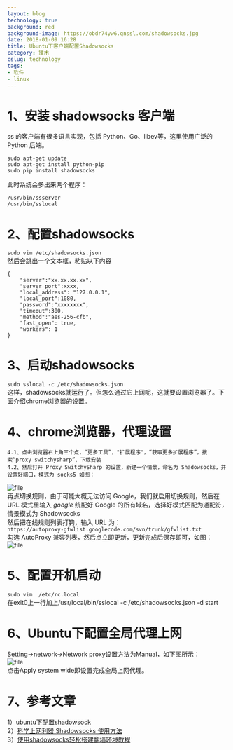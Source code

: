 ```yaml
---
layout: blog
technology: true
background: red
background-image: https://obdr74yw6.qnssl.com/shadowsocks.jpg
date: 2018-01-09 16:28
title: Ubuntu下客户端配置Shadowsocks
category: 技术
cslug: technology
tags:
- 软件
- linux
---
```


# 1、安装 shadowsocks 客户端  
ss 的客户端有很多语言实现，包括 Python、Go、libev等，这里使用广泛的 Python 后端。  
```
sudo apt-get update  
sudo apt-get install python-pip    
sudo pip install shadowsocks  
```
此时系统会多出来两个程序：  
```
/usr/bin/ssserver  
/usr/bin/sslocal  
```
# 2、配置shadowsocks
`sudo vim /etc/shadowsocks.json  `  
然后会跳出一个文本框，粘贴以下内容  
```
{  
    "server":"xx.xx.xx.xx",  
    "server_port":xxxx,  
    "local_address": "127.0.0.1",  
    "local_port":1080,  
    "password":"xxxxxxxx",  
    "timeout":300,  
    "method":"aes-256-cfb",  
    "fast_open": true,  
    "workers": 1  
}  
```
# 3、启动shadowsocks
`sudo sslocal -c /etc/shadowsocks.json`  
这样，shadowsocks就运行了。但怎么通过它上网呢，这就要设置浏览器了。下面介绍chrome浏览器的设置。

# 4、chrome浏览器，代理设置
    4.1、点击浏览器右上角三个点，“更多工具”，"扩展程序"，“获取更多扩展程序”，搜索“proxy switchysharp”，下载安装  
    4.2、然后打开 Proxy SwitchySharp 的设置，新建一个情景，命名为 Shadowsocks，并设置好端口，模式为 socks5 如图：  
![file](https://obdr74yw6.qnssl.com/image/AquxWXck4IUn4K5G42dqDuyo420aeYWHXh7novjf.jpeg)  
再点切换规则，由于可能大概无法访问 Google，我们就启用切换规则，然后在 URL 模式里输入 *google* 统配好 Google 的所有域名，选择好模式匹配为通配符，情景模式为 Shadowsocks  
然后把在线规则列表打钩，输入 URL 为：  
`https://autoproxy-gfwlist.googlecode.com/svn/trunk/gfwlist.txt`  
勾选 AutoProxy 兼容列表，然后点立即更新，更新完成后保存即可，如图：  
![file](https://obdr74yw6.qnssl.com/image/9ZR3tUTKd7WCSJnttnEpas0KsqxIT5N0sLWIOl0P.jpeg)  
# 5、配置开机启动
`sudo vim  /etc/rc.local`  
在exit0上一行加上/usr/local/bin/sslocal -c /etc/shadowsocks.json -d start  

# 6、Ubuntu下配置全局代理上网
Setting->network->Network proxy设置方法为Manual，如下图所示：  
![file](https://obdr74yw6.qnssl.com/image/VdtNuQsOz0e4GKJJvD3l6yPIQmhKrtutfNWtV0cy.png)  
点击Apply system wide即设置完成全局上网代理。  

# 7、参考文章
1）[ubuntu下配置shadowsock](http://blog.csdn.net/scut_hy/article/details/52691649)  
2）[科学上网利器 Shadowsocks 使用方法](https://ttt.tt/150/)  
3）[使用shadowsocks轻松搭建翻墙环境教程](https://blog.phpgao.com/shadowsocks_on_linux.html) 